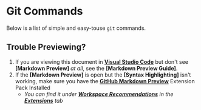 # Git Commands

Below is a list of simple and easy-touse `git` commands.

## Trouble Previewing?

1. If you are viewing this document in __[Visual Studio Code](https://code.visualstudio.com/)__ but don't see __[Markdown Preview]__ *at all*, see the __[Markdown Preview Guide]__.
2. If the __[Markdown Preview]__ is open but the __[Syntax Highlighting]__ isn't working, make sure you have the __[GitHub Markdown Preview](https://marketplace.visualstudio.com/items?itemName=bierner.github-markdown-preview)__ Extension Pack Installed
	- *You can find it under __[Workspace Recommendations](https://code.visualstudio.com/docs/editor/extension-marketplace#_workspace-recommended-extensions)__ in the __[Extensions](https://code.visualstudio.com/docs/editor/extension-marketplace#_browse-for-extensions)__ tab*